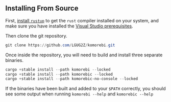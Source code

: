 ## Installing From Source

First, [install `rustup`](https://rustup.rs/) to get the `rust` compiler installed on your system, and make sure you have installed the [Visual Studio prerequisites](https://rust-lang.github.io/rustup/installation/windows-msvc.html).

Then clone the git repository.

```powershell
git clone https://github.com/LGUG2Z/komorebi.git
```

Once inside the repository, you will need to build and install three separate binaries.

```powershell
cargo +stable install --path komorebi --locked
cargo +stable install --path komorebic --locked
cargo +stable install --path komorebic-no-console --locked
```

If the binaries have been built and added to your `$PATH` correctly, you should see some output when running `komorebi --help` and `komorebic --help`
